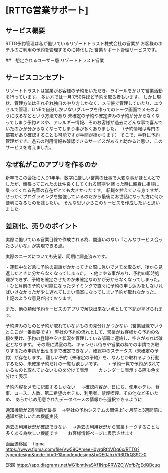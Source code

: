 # [RTTG営業サポート]

## サービス概要

RTTG予約管理は私が働いているリゾートトラスト株式会社の営業が
お客様のホテルのご利用の予約を管理するのに特化した
営業サポート管理サービスです。


##　想定されるユーザー層
リゾートトラスト営業

## サービスコンセプト
リゾートトラストは営業がお客様の予約をいただき、ラポールをかけて営業活動を行っています。
多い方では一月で50件ほど予約を取る者もいます。
しかし現状、管理方法はそれぞれ独自のやり方しかなく、メモ帳で管理していたり、エクセルで管理、LINEで自分しかいないグループを作ってのトーク画面でメモのように取るなどという方法であり
未確定の予約や確定済みの予約が分からなくなってしまう予約ミスや、アレルギー情報、そのお客様が過去にどんな事で喜んでいたのかが分からなくなってしまう事が多くありました。
（予約情報は専門の部署があり確認することも可能ですが手間が掛かります）
そこで、手軽に予約管理ができ、過去の利用情報も確認できるサービスがあると助かると思い、このサービスを考えました。


## なぜ私がこのアプリを作るのか
新卒でこの会社に入り1年半、数字に厳しい営業の仕事で大変な事がほとんどでしたが、頑張ってこれたのは仲良くしてくれる同期や
困った時に親身に相談に乗ってくれる先輩の存在がとても大きかったです。
転職を控えている身ですが、せっかくプログラミングを勉強しているのだから最後にお世話になった方に何か便利になるものを残したい。
そんな思いからこのサービスを作成したいと思いました。


## 差別化、売りのポイント
実際に働いている営業目線で作成される為、間違いのない『こんなサービス合ったらいいな』が実現できる点。

実際のニーズについても先輩、同期に調査済みです。

・運転中など急に予約の電話がかかってきた際に急いでメモを取るが、後から見返したときに分からなくなってしまった。
・他にやる事があり、予約の即時処理ができず、予約を確定させたのか未確定なのかが分からなくなってしまった。
・ひと月前の予約が可能になったタイミングで直ぐに予約の申し込みをしなければいけなかったが少し遅れてしまい満室になってしまい予約が取れなかった。
上記のような意見が出ております。

また、他の類似予約サービスのアプリで解決出来ない点として下記が挙げられます。

予約済みのものと予約が取れていないものの見分けがつかない（営業目線でいうとここが一番重要です）
弊社の予約の流れとして、営業がお客様から予約の依頼を受け、予約の登録や空き状況を管理している部署に連絡し、空きがあれば確定となります。
その際に満室の為、キャンセル待ちや営業の枠での申請でお取りするため申請が出せるまで確定できない、確認中のステータス（未確定の予約）が存在します。
難しい予約（未確定の予約）を、なんとか取れるよう行動するため、未確定予約だけの一覧も欲しいです。
　→ 予約一覧で予約が取れているものと取れていないものを分けて表示
　　カレンダーに表示する際も色を分けて表示

予約内容をメモに記載するしかない
　→確認内容が、日にち、使用ホテル、食事、コース、人数、第二希望のホテル、利用者、禁煙喫煙、その他など多いため、
あらかじめ用意されたデータベースの情報から選択できるように

通知機能が2週間前が最長
　→弊社の予約システムの関係上1ヶ月前と3週間前に通知が欲しいため機能実装

過去の利用状況が確認できない
　→過去の利用状況から営業トークすることも多くある為欲しい機能です
　　お客様情報ページに表示させます






画面遷移図　
figma https://www.figma.com/file/Vw58QAmeeH0yrqRf4VDq6x/RTTG?type=design&node-id=0-1&mode=design&t=QE0JhxVR6D1rQS9C-0

ER図
https://app.diagrams.net/#G1bmtIvaSXf1NrpRRWZCjWxfb7gEdQBcuq